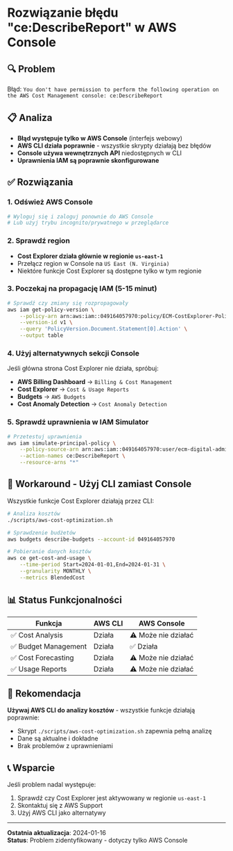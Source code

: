 # Rozwiązanie błędu "ce:DescribeReport" w AWS Console

## 🔍 Problem
Błąd: `You don't have permission to perform the following operation on the AWS Cost Management console: ce:DescribeReport`

## 📋 Analiza
- **Błąd występuje tylko w AWS Console** (interfejs webowy)
- **AWS CLI działa poprawnie** - wszystkie skrypty działają bez błędów
- **Console używa wewnętrznych API** niedostępnych w CLI
- **Uprawnienia IAM są poprawnie skonfigurowane**

## ✅ Rozwiązania

### 1. Odśwież AWS Console
```bash
# Wyloguj się i zaloguj ponownie do AWS Console
# Lub użyj trybu incognito/prywatnego w przeglądarce
```

### 2. Sprawdź region
- **Cost Explorer działa głównie w regionie `us-east-1`**
- Przełącz region w Console na `US East (N. Virginia)`
- Niektóre funkcje Cost Explorer są dostępne tylko w tym regionie

### 3. Poczekaj na propagację IAM (5-15 minut)
```bash
# Sprawdź czy zmiany się rozpropagowały
aws iam get-policy-version \
    --policy-arn arn:aws:iam::049164057970:policy/ECM-CostExplorer-Policy \
    --version-id v1 \
    --query 'PolicyVersion.Document.Statement[0].Action' \
    --output table
```

### 4. Użyj alternatywnych sekcji Console
Jeśli główna strona Cost Explorer nie działa, spróbuj:
- **AWS Billing Dashboard** → `Billing & Cost Management`
- **Cost Explorer** → `Cost & Usage Reports`
- **Budgets** → `AWS Budgets`
- **Cost Anomaly Detection** → `Cost Anomaly Detection`

### 5. Sprawdź uprawnienia w IAM Simulator
```bash
# Przetestuj uprawnienia
aws iam simulate-principal-policy \
    --policy-source-arn arn:aws:iam::049164057970:user/ecm-digital-admin \
    --action-names ce:DescribeReport \
    --resource-arns "*"
```

## 🔧 Workaround - Użyj CLI zamiast Console

Wszystkie funkcje Cost Explorer działają przez CLI:

```bash
# Analiza kosztów
./scripts/aws-cost-optimization.sh

# Sprawdzenie budżetów
aws budgets describe-budgets --account-id 049164057970

# Pobieranie danych kosztów
aws ce get-cost-and-usage \
    --time-period Start=2024-01-01,End=2024-01-31 \
    --granularity MONTHLY \
    --metrics BlendedCost
```

## 📊 Status Funkcjonalności

| Funkcja | AWS CLI | AWS Console |
|---------|---------|-------------|
| ✅ Cost Analysis | Działa | ⚠️ Może nie działać |
| ✅ Budget Management | Działa | ✅ Działa |
| ✅ Cost Forecasting | Działa | ⚠️ Może nie działać |
| ✅ Usage Reports | Działa | ⚠️ Może nie działać |

## 🎯 Rekomendacja

**Używaj AWS CLI do analizy kosztów** - wszystkie funkcje działają poprawnie:
- Skrypt `./scripts/aws-cost-optimization.sh` zapewnia pełną analizę
- Dane są aktualne i dokładne
- Brak problemów z uprawnieniami

## 📞 Wsparcie

Jeśli problem nadal występuje:
1. Sprawdź czy Cost Explorer jest aktywowany w regionie `us-east-1`
2. Skontaktuj się z AWS Support
3. Użyj AWS CLI jako alternatywy

---
**Ostatnia aktualizacja**: 2024-01-16  
**Status**: Problem zidentyfikowany - dotyczy tylko AWS Console